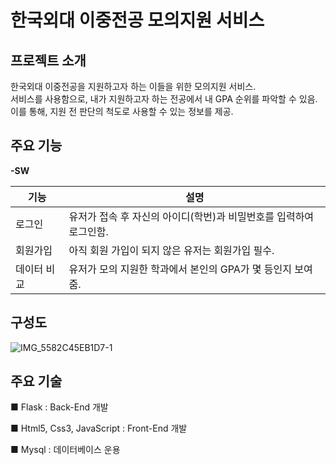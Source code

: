 # 한국외대 이중전공 모의지원 서비스
## 프로젝트 소개
한국외대 이중전공을 지원하고자 하는 이들을 위한 모의지원 서비스.  
서비스를 사용함으로, 내가 지원하고자 하는 전공에서 내 GPA 순위를 파악할 수 있음.  
이를 통해, 지원 전 판단의 척도로 사용할 수 있는 정보를 제공.  

## 주요 기능
**-SW**

| 기능 | 설명 |
| ------ | ------ |
| 로그인 | 유저가 접속 후 자신의 아이디(학번)과 비밀번호를 입력하여 로그인함. |
| 회원가입 | 아직 회원 가입이 되지 않은 유저는 회원가입 필수. |
| 데이터 비교 | 유저가 모의 지원한 학과에서 본인의 GPA가 몇 등인지 보여줌. |

## 구성도

![IMG_5582C45EB1D7-1](https://user-images.githubusercontent.com/83502596/193384190-756e6ccc-fe8e-4896-8c59-647a8bf86b1d.jpeg)



## 주요 기술
■ Flask : Back-End 개발

■ Html5, Css3, JavaScript :  Front-End 개발

■ Mysql : 데이터베이스 운용  
